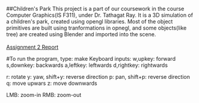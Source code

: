 ##Children's Park
This project is a part of our coursework in the course Computer Graphics(IS F311), under Dr. Tathagat Ray. It is a 3D simulation of a children's park, created using opengl libraries. Most of the object primitives are built using tranformations in opnegl, and some objects(like tree) are created using Blender and imported into the scene. <br> <br>
[Assignment 2 Report](http://www.google.com)

#To run the program, type: make
Keyboard inputs:
w,upkey: forward
s,downkey: backwards
a,leftkey: leftwards
d,rightkey: rightwards

r: rotate
y: yaw, shift+y: reverse direction
p: pan, shift+p: reverse direction
q: move upwars
z: move downwards

LMB: zoom-in
RMB: zoom-out